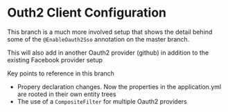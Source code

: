 # Outh2 Client Configuration
This branch is a much more involved setup that shows the detail
behind some of the <code>@EnableOauth2Sso</code> annotation on the master branch.

This will also add in another Oauth2 provider (github) in addition to the existing Facebook provider setup

 Key points to reference in this branch
 * Propery declaration changes. Now the properties in the application.yml are rooted in their own entity trees
 * The use of a <code>CompositeFilter</code> for multiple Oauth2 providers
 